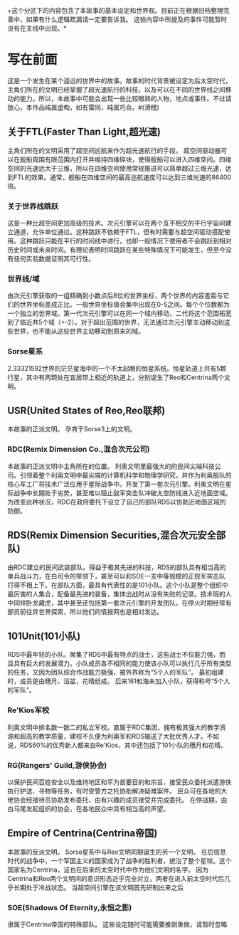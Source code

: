 ﻿+这个分区下的内容包含了本故事的基本设定和世界观。目前正在根据旧档整理完善中，如果有什么逻辑疏漏请一定要告诉我。
这些内容中所提及的事件可能暂时没有在主线中出现。*
# 写在前面
这是一个发生在某个遥远的世界中的故事。故事的时代背景被设定为后太空时代，主角们所在的文明已经掌握了超光速航行的科技，以及可以在不同的世界线之间移动的能力。所以，本故事中可能会出现一些比较眼熟的人物，地点或事件。不过请放心，本作品纯属虚构，如有雷同，纯属巧合。#(滑稽)

## 关于FTL(Faster Than Light,超光速)
主角们所在的文明采用了超空间巡航来作为超光速航行的手段。
超空间驱动器可以在舰船周围有限范围内打开并维持四维碎块，使得舰船可以进入四维空间。四维空间的光速远大于三维，所以在四维空间使用常规推进可以简单超过三维光速，达到FTL的效果。通常，舰船在四维空间的最高巡航速度可以达到三维光速的86400倍。

### 关于世界线跳跃
这是一种比超空间更加高级的技术。次元引擎可以在两个互不相交的平行宇宙间建立通道，允许单位通过。这种跳跃不依赖于FTL，但有时需要与超空间驱动搭配使用。这种跳跃只能在平行的时间线中进行，也即一般情况下使用者不会跳跃到相对历史时间或未来时间。有理论表明时间跳跃在某些特殊情况下可能发生，但至今没有任何实验数据证明其可行性。

### 世界线/域
由次元引擎获取的一组精确到小数点后8位的世界坐标，两个世界的内容差距与它们的世界坐标差成正比。一般世界坐标值会集中出现在0-5之间。每个个位数都为一个独立的世界域。第一代次元引擎可以在同一个域内移动，二代将这个范围拓宽到了临近共5个域（+-2）。对于超出范围的世界，无法通过次元引擎主动移动到这些世界，也不能从这些世界主动移动到原来的域。

### Sorse星系
2.33321592世界的茫茫星海中的一个不太起眼的恒星系统。恒星轨道上共有5颗行星，其中有两颗处在宜居带上相近的轨道上，分别诞生了Reo和Centrina两个文明。

## USR(United States of Reo,Reo联邦)
本故事的正派文明。
孕育于Sorse3上的文明。
### RDC(Remix Dimension Co.,混合次元公司)
本故事的正派文明中主角所在的位置。
利奥文明里最强大的的民间尖端科技公司。引领着整个利奥文明中最尖端的计算机科学和物理学研究，并作为利奥舰队的核心军工厂将技术广泛应用于星际战争中。开发了第一套次元引擎。利奥文明在星际战争中长期处于劣势，甚至难以阻止敌军突击队冲破太空防线进入近地面空域。为改变此种状况，RDC在政府委托下设立了自己的部队RDS以协助近地面区域的防御。
## RDS(Remix Dimension Securities,混合次元安全部队)
由RDC建立的民间武装部队。得益于极其先进的科技，RDS的部队具有相当高的单兵战斗力，在白司令的带领下，甚至可以和SOE一支中等规模的正规军突击队打得不相上下。在部队方面，最具有代表性的是101小队。这个小队是整个组织中最厉害的人集合，配备最先进的装备，集体出战时从没有失败的记录。技术班的人中同样卧龙藏虎，其中甚至还包括第一套次元引擎的开发团队。在停火时期经常有部员前往异世界探索，所以他们的情报网也是相对发达。
## 101Unit(101小队)
RDS中最年轻的小队。聚集了RDS中最有特点的战士，这些战士不仅能力强，而且具有巨大的发展潜力。小队成员各不相同的能力使该小队可以执行几乎所有类型的任务，又因为团队综合作战能力极强，被外界称为“5个人的军队”。
最初组建时，成员是由穗月，浴盆，花晴组成。
后来161和海未加入小队，获得称号“5个人的军队”。
### Re'Kios军校
利奥文明中排名数一数二的私立军校。直属于RDC集团，拥有极其强大的教学资源和超高的教学质量，建校不久便为利奥军和RDS输送了大批优秀人才。不如说，RDS60%的优秀新人都来自Re'Kios，其中还包括了101小队的穗月和花晴。
### RG(Rangers' Guild,游侠协会)
以保护民间百姓安全以及维持地区和平为首要目的和宗旨，接受民众委托派遣游侠执行护送、寻物等任务，有时受警方之托协助解决疑难案件。
民众可在各地的大佬协会经接待员协助发布委托，由有兴趣的成员接受并完成委托。
在停战期，由白马尾发起组织的协会，在各地民众中具有相当高的声望。

## Empire of Centrina(Centrina帝国)
本故事的反派文明。
Sorse星系中与Reo文明同期诞生的另一个文明。
在后信息时代的战争中，一个军国主义的国家成为了战争的胜利者，统治了整个星球。这个国家名为Centrina，这也在后来的太空时代中作为他们文明的名字。
因为Centrina和Reo两个文明间的意识形态近乎完全对立，两者在进入前太空时代后几乎长期处于冷战状态。
当超空间引擎在该文明首先研制出来之后
### SOE(Shadows Of Eternity,永恒之影)
隶属于Centrina帝国的特殊部队。
这些设定随时可能需要推倒重做，请暂时忽略
